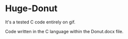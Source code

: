 # Huge-Donut
It's a tested C code entirely on gif.

Code written in the C language within the Donut.docx file.
          
